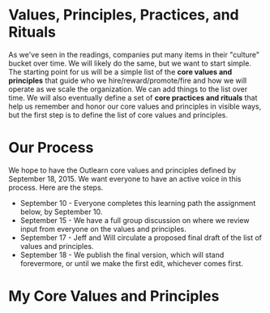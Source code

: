 <!--
{
"name": "outlearn-values-exercise",
"version" : "0.1",
"title" : "Outlearn Values Exercise",
"description" : "It's time for you to show your cards. What do you want the Outlearn culture to be? How will we come together as a team to define it?",
"homepage" : "https://github.com/sigma-512/outlearn-culture-homework",
"freshnessDate" : 2015-08-27,
"author" : "Jeff Whatcott & Will Koffel",
"license" : "CC BY 4.0"
}
-->

<!-- @section -->

# Values, Principles, Practices, and Rituals

As we've seen in the readings, companies put many items in their "culture" bucket over time. We will likely do the same, but we want to start simple. The starting point for us will be a simple list of the **core values and principles** that guide who we hire/reward/promote/fire and how we will operate as we scale the organization. We can add things to the list over time. We will also eventually define a set of **core practices and rituals** that help us remember and honor our core values and principles in visible ways, but the first step is to define the list of core values and principles.

# Our Process

We hope to have the Outlearn core values and principles defined by September 18, 2015. We want everyone to have an active voice in this process. Here are the steps.

 * September 10 - Everyone completes this learning path the assignment below, by September 10.
 * September 15 - We have a full group discussion on where we review input from everyone on the values and principles.
 * September 17 - Jeff and Will circulate a proposed final draft of the list of values and principles.
 * September 18 - We publish the final version, which will stand forevermore, or until we make the first edit, whichever comes first.

<!-- @section -->
# My Core Values and Principles
<!-- @task, "hasDeliverable" : true, "text" : "List and defend the 5-7 core values and principles that you passionately believe should define the Outlearn culture."-->
<!-- @task, "hasDeliverable" : true, "text" : "What were your top takeaways from this learning path?"-->
